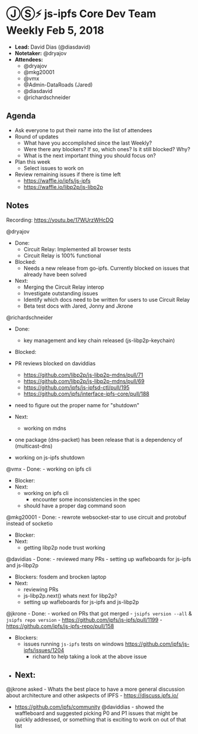 # ⒿⓈ⚡️ js-ipfs Core Dev Team Weekly Feb 5, 2018

- **Lead:** David Dias (@diasdavid)
- **Notetaker:** @dryajov
- **Attendees:**
  - @dryajov
  - @mkg20001
  - @vmx
  - @Admin-DataRoads (Jared)
  - @diasdavid
  - @richardschneider
  

## Agenda

- Ask everyone to put their name into the list of attendees
- Round of updates
  - What have you accomplished since the last Weekly?
  - Were there any blockers? If so, which ones? Is it still blocked? Why?
  - What is the next important thing you should focus on?
- Plan this week
  - Select issues to work on
- Review remaining issues if there is time left
  - https://waffle.io/ipfs/js-ipfs
  - https://waffle.io/libp2p/js-libp2p

## Notes
 
Recording:  https://youtu.be/17WUrzWHcDQ
 
@dryajov
  - Done: 
    - Circuit Relay: Implemented all browser tests
    - Circuit Relay is 100% functional
  - Blocked: 
    - Needs a new release from go-ipfs. Currently blocked on issues that already have been solved
  - Next:
    - Merging the Circuit Relay interop
    - Investigate outstanding issues
    - Identify which docs need to be written for users to use Circuit Relay
    - Beta test docs with Jared, Jonny and Jkrone

@richardschneider
 - Done: 
 	- key management and key chain released (js-libp2p-keychain)
 - Blocked: 
  - PR reviews blocked on daviddias
    - https://github.com/libp2p/js-libp2p-mdns/pull/71
    - https://github.com/libp2p/js-libp2p-mdns/pull/69
    - https://github.com/ipfs/js-ipfsd-ctl/pull/195
    - https://github.com/ipfs/interface-ipfs-core/pull/188
    
  - need to figure out the proper name for "shutdown"
 - Next: 
 	- working on mdns
  - one package (dns-packet) has been release that is a dependency of (multicast-dns)
  - working on js-ipfs shutdown
  
@vmx
	- Done: 
    - working on ipfs cli
  - Blocker:
  - Next:
  	- working on ipfs cli
    	- encounter some inconsistencies in the spec
    - should have a proper dag command soon
      
@mkg20001
	- Done:
  	- rewrote websocket-star to use circuit and protobuf instead of socketio
  - Blocker:
  - Next:
  	- getting libp2p node trust working
    
@davidias
	- Done: 
  	- reviewed many PRs
	  - setting up wafleboards for js-ipfs and js-libp2p
  - Blockers: fosdem and brocken laptop
  - Next:
  	- reviewing PRs
    - js-libp2p.next() whats next for libp2p?
    - setting up wafleboards for js-ipfs and js-libp2p
    
@jkrone
	- Done:
  	- worked on PRs that got merged
    - `jsipfs version --all` & `jsipfs repo version`
    	- https://github.com/ipfs/js-ipfs/pull/1199
    	- https://github.com/ipfs/js-ipfs-repo/pull/158
  - Blockers:
  	- issues running `js-ipfs` tests on windows https://github.com/ipfs/js-ipfs/issues/1204
    	- richard to help taking a look at the above issue
  - Next:
  	- 

@jkrone asked - Whats the best place to have a more general discussion about architecture and other askpects of IPFS
	- https://discuss.ipfs.io/
  - https://github.com/ipfs/community
@daviddias - showed the waffleboard and suggested picking P0 and P1 issues that might be quickly addressed, or something that is exciting to work on out of that list


<!-- After each call, the notetaker submits a PR to ipfs/pm to store the notes on the meeting-notes folder -->
